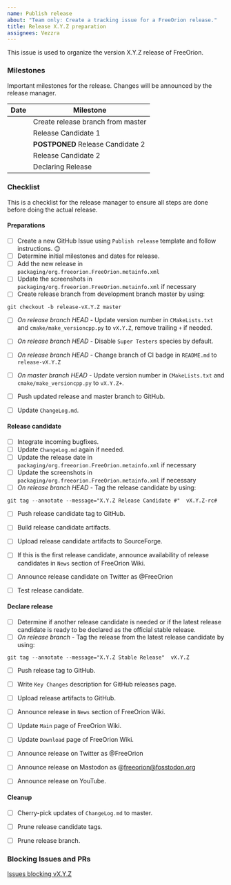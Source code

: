 ```yaml
---
name: Publish release
about: "Team only: Create a tracking issue for a FreeOrion release."
title: Release X.Y.Z preparation
assignees: Vezzra
---
```

<!--
Please replace X, Y and Z with the major, minor and patch release version
number in the title above.

The X.Y.Z convention as placeholder for the actual version number is used
thoughout this document.
-->

This issue is used to organize the version X.Y.Z release of FreeOrion.


### Milestones

Important milestones for the release.  Changes will be announced by the release
manager.

<!--
Add all relevant milestones ordered by date or sequence.  Use the YYYY-mm-dd
format for the date.  When a milestone entry is postponed copy the whole entry
and add it below the original entry.  Use ~~ to strike out the date in the
original entry and add a **POSTPONED** in front of the original milestone.

The time references used are mere suggestions.  'SP' stands for starting point,
the first milestone of the release.  '+1W', '+2W' should be interpreted as
'one week after SP', 'two weeks after SP' and so on.
-->

| Date             | Milestone                         |
|:---------------- | --------------------------------- |
| <!-- SP  -->     | Create release branch from master |
| <!-- +1W -->     | Release Candidate 1               |
| ~~<!-- +2W -->~~ | **POSTPONED** Release Candidate 2 |
| <!-- +3W -->     | Release Candidate 2               |
| <!-- +3W -->     | Declaring Release                 |


### Checklist

This is a checklist for the release manager to ensure all steps are done before
doing the actual release.


#### Preparations

* [ ] Create a new GitHub Issue using `Publish release` template and follow
      instructions. :wink:
* [ ] Determine initial milestones and dates for release.
* [ ] Add the new release in `packaging/org.freeorion.FreeOrion.metainfo.xml`
* [ ] Update the screenshots in `packaging/org.freeorion.FreeOrion.metainfo.xml` if necessary
* [ ] Create release branch from development branch master by using:
```
git checkout -b release-vX.Y.Z master
```
* [ ] *On release branch HEAD* - Update version number in `CMakeLists.txt` and
      `cmake/make_versioncpp.py` to `vX.Y.Z`, remove trailing `+` if needed.
* [ ] *On release branch HEAD* - Disable `Super Testers` species by default.
* [ ] *On release branch HEAD* - Change branch of CI badge in `README.md` to `release-vX.Y.Z`
* [ ] *On master branch HEAD* - Update version number in `CMakeLists.txt` and
      `cmake/make_versioncpp.py` to `vX.Y.Z+`.
* [ ] Push updated release and master branch to GitHub.
* [ ] Update `ChangeLog.md`.


#### Release candidate #

<!-- Copy this section if you plan to release multiple release candidates -->

* [ ] Integrate incoming bugfixes.
* [ ] Update `ChangeLog.md` again if needed.
* [ ] Update the release date in `packaging/org.freeorion.FreeOrion.metainfo.xml` if necessary
* [ ] Update the screenshots in `packaging/org.freeorion.FreeOrion.metainfo.xml` if necessary
* [ ] *On release branch HEAD* - Tag the release candidate by using:
```
git tag --annotate --message="X.Y.Z Release Candidate #"  vX.Y.Z-rc#
```
* [ ] Push release candidate tag to GitHub.
* [ ] Build release candidate artifacts.
* [ ] Upload release candidate artifacts to SourceForge.
* [ ] If this is the first release candidate, announce availability of
      release candidates in `News` section of FreeOrion Wiki.
* [ ] Announce release candidate on Twitter as @FreeOrion
* [ ] Test release candidate.


#### Declare release

* [ ] Determine if another release candidate is needed or if the latest release
      candidate is ready to be declared as the official stable release.
* [ ] *On release branch* - Tag the release from the latest release candidate
       by using:
```
git tag --annotate --message="X.Y.Z Stable Release"  vX.Y.Z
```
* [ ] Push release tag to GitHub.
* [ ] Write `Key Changes` description for GitHub releases page.
* [ ] Upload release artifacts to GitHub.
* [ ] Announce release in `News` section of FreeOrion Wiki.
* [ ] Update `Main` page of FreeOrion Wiki.
* [ ] Update `Download` page of FreeOrion Wiki.
* [ ] Announce release on Twitter as @FreeOrion
* [ ] Announce release on Mastodon as @freeorion@fosstodon.org
* [ ] Announce release on YouTube.


#### Cleanup

* [ ] Cherry-pick updates of `ChangeLog.md` to master.
* [ ] Prune release candidate tags.
* [ ] Prune release branch.


### Blocking Issues and PRs

<!--
Provide link to filtered list of issues which are blocking the release
-->
[Issues blocking vX.Y.Z](https://github.com/freeorion/freeorion/milestone/<release_milestone#>)
